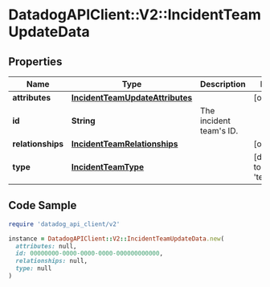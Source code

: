 # DatadogAPIClient::V2::IncidentTeamUpdateData

## Properties

| Name | Type | Description | Notes |
| ---- | ---- | ----------- | ----- |
| **attributes** | [**IncidentTeamUpdateAttributes**](IncidentTeamUpdateAttributes.md) |  | [optional] |
| **id** | **String** | The incident team&#39;s ID. |  |
| **relationships** | [**IncidentTeamRelationships**](IncidentTeamRelationships.md) |  | [optional] |
| **type** | [**IncidentTeamType**](IncidentTeamType.md) |  | [default to &#39;teams&#39;] |

## Code Sample

```ruby
require 'datadog_api_client/v2'

instance = DatadogAPIClient::V2::IncidentTeamUpdateData.new(
  attributes: null,
  id: 00000000-0000-0000-0000-000000000000,
  relationships: null,
  type: null
)
```

